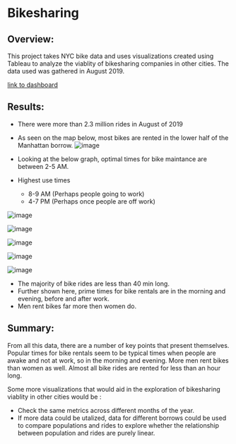 # Bikesharing

## Overview:
This project takes NYC bike data and uses visualizations created using Tableau to analyze the viablity of bikesharing companies in other cities. The data used was gathered in August 2019.

[link to dashboard](https://public.tableau.com/app/profile/luke.motley/viz/Challenge_16335325680130/Story1#1)


## Results:
* There were more than 2.3 million rides in August of 2019
* As seen on the map below, most bikes are rented in the lower half of the Manhattan borrow.
![image](https://user-images.githubusercontent.com/85656361/136724609-f6bea465-821b-47c5-a30e-a096a43b5035.png)

* Looking at the below graph, optimal times for bike maintance are between 2-5 AM.
* Highest use times
  * 8-9 AM (Perhaps people going to work)
  * 4-7 PM (Perhaps once people are off work)

![image](https://user-images.githubusercontent.com/85656361/136724707-14525f28-2ed5-4afb-a3e5-14d78b3ed1ae.png)

![image](https://user-images.githubusercontent.com/85656361/136725563-511187c7-097a-4418-b6f9-6d93cc62292e.png)

![image](https://user-images.githubusercontent.com/85656361/136725446-b61a7cf0-1e1c-4091-8654-1972e0a11935.png)

![image](https://user-images.githubusercontent.com/85656361/136725513-e4370a82-f63a-4027-b82c-0a379ee1c9eb.png)

![image](https://user-images.githubusercontent.com/85656361/136725646-4d075e8a-7d9e-40bc-988b-5eeebc0935c9.png)

* The majority of bike rides are less than 40 min long.
* Further shown here, prime times for bike rentals are in the morning and evening, before and after work.
* Men rent bikes far more then women do.

## Summary:

From all this data, there are a number of key points that present themselves. Popular times for bike rentals seem to be typical times when people are awake and not at work, so in the morning and evening. More men rent bikes than women as well. Almost all bike rides are rented for less than an hour long.


Some more visualizations that would aid in the exploration of bikesharing viablity in other cities would be :
* Check the same metrics across different months of the year.
* If more data could be utalized, data for different borrows could be used to compare populations and rides to explore whether the relationship between population and rides are purely linear.
